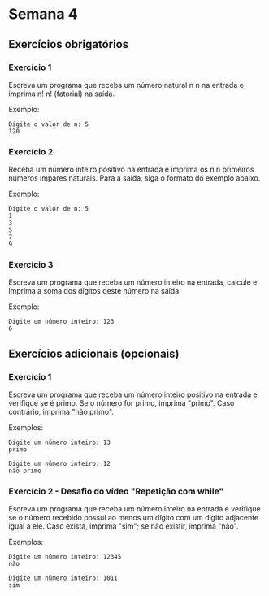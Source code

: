 # Semana 4

## Exercícios obrigatórios

### Exercício 1
Escreva um programa que receba um número natural  n n na entrada e imprima  n! n! (fatorial) na saída.

Exemplo:
```
Digite o valor de n: 5
120
```

### Exercício 2
Receba um número inteiro positivo na entrada e imprima os  n n primeiros números ímpares naturais. Para a saída, siga o formato do exemplo abaixo.

Exemplo:
```
Digite o valor de n: 5
1
3
5
7
9
```

### Exercício 3
Escreva um programa que receba um número inteiro na entrada, calcule e imprima a soma dos dígitos deste número na saída

Exemplo:

```
Digite um número inteiro: 123
6
```

## Exercícios adicionais (opcionais)

### Exercício 1
Escreva um programa que receba um número inteiro positivo na entrada e verifique se é primo. Se o número for primo, imprima "primo". Caso contrário, imprima "não primo".

Exemplos:
```
Digite um número inteiro: 13
primo
```
```
Digite um número inteiro: 12
não primo
```

### Exercício 2 - Desafio do vídeo "Repetição com while"
Escreva um programa que receba um número inteiro na entrada e verifique se o número recebido possui ao menos um dígito com um dígito adjacente igual a ele. Caso exista, imprima "sim"; se não existir, imprima "não".

Exemplos:
```
Digite um número inteiro: 12345
não
```
```
Digite um número inteiro: 1011
sim
```
